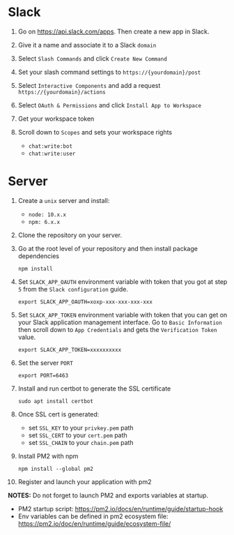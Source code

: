 # Slack

1. Go on https://api.slack.com/apps. Then create a new app in Slack.

2. Give it a name and associate it to a Slack `domain`

3. Select `Slash Commands` and click `Create New Command`

4. Set your slash command settings to `https://{yourdomain}/post`

5. Select `Interactive Components` and add a request `https://{yourdomain}/actions`

6. Select `OAuth & Permissions` and click `Install App to Workspace`

7. Get your workspace token

8. Scroll down to `Scopes` and sets your workspace rights

   - `chat:write:bot`
   - `chat:write:user`

# Server

1. Create a `unix` server and install:

   - `node: 10.x.x`
   - `npm: 6.x.x`

2. Clone the repository on your server.

3. Go at the root level of your repository and then install
   package dependencies

   ```
   npm install
   ```

4. Set `SLACK_APP_OAUTH` environment variable with token that you got at
   step `5` from the `Slack configuration` guide.

   ```
   export SLACK_APP_OAUTH=xoxp-xxx-xxx-xxx-xxx
   ```

5. Set `SLACK_APP_TOKEN` environment variable with token that you can get
   on your Slack application management interface. Go to `Basic Information`
   then scroll down to `App Credentials` and gets the `Verification Token`
   value.

   ```
   export SLACK_APP_TOKEN=xxxxxxxxxx
   ```

6. Set the server `PORT`

   ```
   export PORT=6463
   ```

7. Install and run certbot to generate the SSL certificate

   ```
   sudo apt install certbot
   ```

8. Once SSL cert is generated:
   
   * set `SSL_KEY` to your `privkey.pem` path
   * set `SSL_CERT` to your `cert.pem` path
   * set `SSL_CHAIN` to your `chain.pem` path

9. Install PM2 with npm

   ```
   npm install --global pm2
   ```

10. Register and launch your application with pm2


**NOTES:** Do not forget to launch PM2 and exports variables at startup.

- PM2 startup script: https://pm2.io/docs/en/runtime/guide/startup-hook
- Env variables can be defined in pm2 ecosystem file: https://pm2.io/doc/en/runtime/guide/ecosystem-file/
